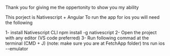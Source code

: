 Thank you for giving me the oppertonity to show you my ability

This porject is Nativescript + Angular
To run the app for ios you will need the following

1- install Nativescript CLI
    npm install -g nativescript
2- Open the project with any editor (VS code preferred)
3- Run following commad at the terminal (CMD + J) (note: make sure you are at FetchApp folder)
    tns run ios --emulator